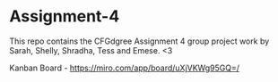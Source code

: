 # Assignment-4
This repo contains the CFGdgree Assignment 4 group project work by Sarah, Shelly, Shradha, Tess and Emese. &lt;3

Kanban Board - https://miro.com/app/board/uXjVKWg95GQ=/
